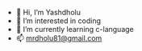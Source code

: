 - 👋 Hi, I’m Yashdholu
- 👀 I’m interested in coding
- 🌱 I’m currently learning c-language
- 📫 mrdholu81@gmail.com

<!---
Yashdholu/Yashdholu is a ✨ special ✨ repository because its `README.md` (this file) appears on your GitHub profile.
You can click the Preview link to take a look at your changes.
--->
